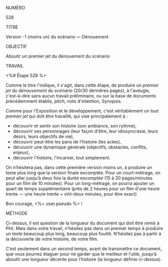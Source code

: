 NUMÉRO

528

TITRE

Version -1 (moins un) du scénario — Dénouement

OBJECTIF 

Aboutir un premier jet du dénouement du scénario

TRAVAIL

<%# Étape 528 %>
<p>Comme le titre l'indique, il s'agit, dans cette étape, de produire un <em>premier jet du dénouvement du scénario</em> (20/30 dernières pages), à l'aveugle, c'est-à-dire sans aucun travail préliminaire, ou sur la base de documents précédemment établis, pitch, note d'intention, Synopsis.</p>
<p>Comme pour l'Exposition et le développement, c'est véritablement un <em>tout premier jet</em> qui doit être travaillé, qui vise principalement à :</p>
<ul>
  <li>découvrir et sentir son histoire (son ambiance, son rythme),</li>
  <li>découvrir ses personnages (leur façon d'être, leur idiosyncrasie, leurs désirs, leurs objectifs de vie),</li>
  <li>découvrir peut-être les pans de l’histoire (les actes),</li>
  <li>découvrir une dynamique générale (objectifs, obstacles, conflits, enjeux),</li>
  <li>découvrir l'histoire, l'incarner, tout simplement.</li>
</ul>
<p>On n’hésitera pas, dans cette première version moins un, à produire un texte plus long que la version finale escomptée. Pour un court-métrage, on peut aller jusqu’à deux fois la durée escomptée (15 à 20 pages/minutes pour un film de 10 minutes). Pour un long-métrage, on pourra ajouter un quart de temps supplémentaire (près de 2 heures pour un film d’une heure trente — une heure trente + vint-deux minutes, pour être exact)</p>
<p>Bon courage, <%= user.pseudo %> !</p>

MÉTHODE

<p>Ci-dessus, il est question de la longueur du document qui doit être <em>remis</em> à Phil. Mais dans votre travail, n’hésitez pas dans un premier temps à produire un texte beaucoup plus long, beaucoup plus fouillé. N’hésitez pas à partir à la découverte de votre histoire, de votre film.</p>
<p>C’est seulement dans un second temps, avant de transmettre ce document, que vous pourrez élaguer pour ne garder que le meilleur et l’utile, jusqu’à aboutir une longueur décente pour l’histoire (la longueur définie ci-dessus).</p>